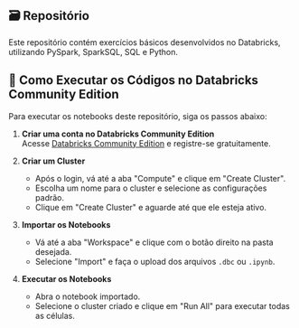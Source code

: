 ## 🗃️ Repositório

Este repositório contém exercícios básicos desenvolvidos no Databricks, utilizando PySpark, SparkSQL, SQL e Python.

## 🚀 Como Executar os Códigos no Databricks Community Edition

Para executar os notebooks deste repositório, siga os passos abaixo:

1. **Criar uma conta no Databricks Community Edition**  
   Acesse [Databricks Community Edition](https://community.cloud.databricks.com/) e registre-se gratuitamente.

2. **Criar um Cluster**  
   - Após o login, vá até a aba "Compute" e clique em "Create Cluster".
   - Escolha um nome para o cluster e selecione as configurações padrão.
   - Clique em "Create Cluster" e aguarde até que ele esteja ativo.

3. **Importar os Notebooks**  
   - Vá até a aba "Workspace" e clique com o botão direito na pasta desejada.
   - Selecione "Import" e faça o upload dos arquivos `.dbc` ou `.ipynb`.

4. **Executar os Notebooks**  
   - Abra o notebook importado.
   - Selecione o cluster criado e clique em "Run All" para executar todas as células.